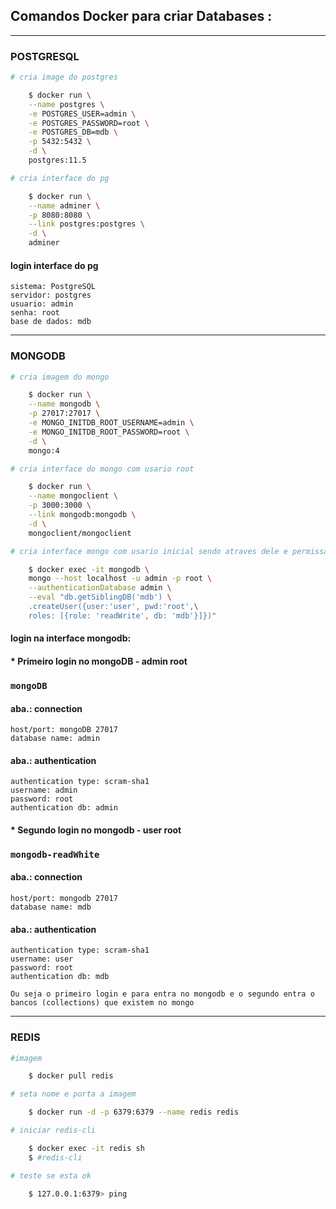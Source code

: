 ## Comandos Docker para criar Databases : 
----------------------
### POSTGRESQL
```bash
# cria image do postgres

    $ docker run \
    --name postgres \
    -e POSTGRES_USER=admin \
    -e POSTGRES_PASSWORD=root \
    -e POSTGRES_DB=mdb \
    -p 5432:5432 \
    -d \
    postgres:11.5
```
```bash
# cria interface do pg

    $ docker run \
    --name adminer \
    -p 8080:8080 \
    --link postgres:postgres \
    -d \
    adminer
```
#### login interface do pg

    sistema: PostgreSQL
    servidor: postgres
    usuario: admin
    senha: root
    base de dados: mdb

-------------------------
### MONGODB
```bash
# cria imagem do mongo

    $ docker run \
    --name mongodb \
    -p 27017:27017 \
    -e MONGO_INITDB_ROOT_USERNAME=admin \
    -e MONGO_INITDB_ROOT_PASSWORD=root \
    -d \
    mongo:4
```
```bash
# cria interface do mongo com usario root

    $ docker run \
    --name mongoclient \
    -p 3000:3000 \
    --link mongodb:mongodb \
    -d \
    mongoclient/mongoclient
```
```bash
# cria interface mongo com usario inicial sendo atraves dele e permissao cria outros -u nome_usuario -p senha_do_usuario

    $ docker exec -it mongodb \
    mongo --host localhost -u admin -p root \
    --authenticationDatabase admin \
    --eval "db.getSiblingDB('mdb') \
    .createUser({user:'user', pwd:'root',\
    roles: [{role: 'readWrite', db: 'mdb'}]})"

```

#### login na interface mongodb:
#### * Primeiro login no mongoDB  - admin root

### `mongoDB`

#### aba.: connection

    host/port: mongoDB 27017
    database name: admin

#### aba.: authentication

    authentication type: scram-sha1
    username: admin
    password: root
    authentication db: admin

#### * Segundo login no mongodb - user root

### `mongodb-readWhite` 

#### aba.: connection

    host/port: mongodb 27017
    database name: mdb

#### aba.: authentication

    authentication type: scram-sha1
    username: user
    password: root
    authentication db: mdb

`Ou seja o primeiro login e para entra no mongodb e o segundo entra o bancos (collections) que existem no mongo `

----------------
### REDIS
```bash
#imagem

    $ docker pull redis
```
```bash
# seta nome e porta a imagem

    $ docker run -d -p 6379:6379 --name redis redis
```
```bash
# iniciar redis-cli

    $ docker exec -it redis sh
    $ #redis-cli
```
```bash
# teste se esta ok

    $ 127.0.0.1:6379> ping
```